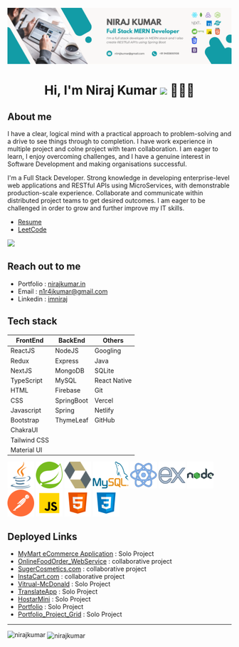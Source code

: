 ![Niraj Kumar](https://raw.githubusercontent.com/im-niraj/im-niraj/master/github%20banner.png)


<h1 align="center">Hi, I'm Niraj Kumar <img src="https://media.giphy.com/media/hvRJCLFzcasrR4ia7z/giphy.gif" width="35"> 🧑🏻‍💻</h1>






About me
---

I have a clear, logical mind with a practical approach to problem-solving and a drive to see things through to completion. I have work experience in multiple project and colne project with team collaboration. I am eager to learn, I enjoy overcoming challenges, and I have a genuine interest in Software Development and making organisations successful.

I'm a Full Stack Developer. Strong knowledge in developing enterprise-level web applications and RESTful APIs using MicroServices, with demonstrable production-scale experience. Collaborate and communicate within distributed project teams to get desired outcomes. I am eager to be challenged in order to grow and further improve my IT skills.

- [Resume](https://drive.google.com/file/d/1e8Dx5q-BgDCwsGAcZ5tzSs5qt5W1BVgo/view?usp=sharing)
- [LeetCode](https://leetcode.com/niraj-kumar/)

![](https://leetcard.jacoblin.cool/niraj-kumar)


Reach out to me
---

- Portfolio : [nirajkumar.in](https://www.nirajkumar.in)
- Email : [n1r4jkumar@gmail.com](mailto:n1r4jkumar@gmail.com)
- Linkedin : [imniraj](https://www.linkedin.com/in/imniraj/)



Tech stack
---
<table>
  <thead>
    <tr>
      <th>FrontEnd</th>
      <th>BackEnd</th>
      <th>Others</th>
    </tr>
  </thead>
  <tbody>
    <tr>
      <td>
        ReactJS
      </td>
      <td>
        NodeJS
      </td>
      <td>
        Googling
      </td>
    </tr>
    <tr>
      <td>
        Redux
      </td>
      <td>
        Express
      </td>
      <td>
        Java
      </td>
    </tr>
    <tr>
      <td>
        NextJS
      </td>
      <td>
        MongoDB
      </td>
      <td>
        SQLite
      </td>
    </tr>
    <tr>
      <td>
        TypeScript
      </td>
      <td>
        MySQL
      </td>
      <td>
        React Native
      </td>
    </tr>
    <tr>
      <td>
        HTML
      </td>
      <td>
        Firebase
      </td>
      <td>
        Git
      </td>
    </tr>
    <tr>
      <td>
        CSS
      </td>
      <td>
        SpringBoot
      </td>
      <td>
        Vercel
      </td>
    </tr>
    <tr>
      <td>
        Javascript
      </td>
      <td>
        Spring
      </td>
      <td>
        Netlify
      </td>
    </tr>
    <tr>
      <td>
        Bootstrap
      </td>
      <td>
        ThymeLeaf
      </td>
      <td>
        GitHub
      </td>
    </tr>
    <tr>
      <td>
        ChakraUI
      </td>
      <td>
      </td>
      <td>
      </td>
    </tr>
    <tr>
      <td>
        Tailwind CSS
      </td>
       <td>
      </td>
      <td>
      </td>
    </tr>
    <tr>
      <td>
        Material UI
      </td>
       <td>
      </td>
      <td>
      </td>
    </tr>
  </tbody>
 </table>


<div>
<img width="60px" height="60px" src="https://github.com/im-niraj/im-niraj/blob/master/java-icon.svg"/>
<img width="60px" height="60px" src="https://github.com/im-niraj/im-niraj/blob/master/spring.png"/>
<img width="60px" height="60px" src="https://github.com/im-niraj/im-niraj/blob/master/hibernate.svg"/>
<img width="80px" height="60px" src="https://github.com/im-niraj/im-niraj/blob/master/MySQL.png"/>
<img width="60px" height="60px" src="https://github.com/im-niraj/im-niraj/blob/master/react-80.png"/>
<img width="60px" heigth="60px" src="https://github.com/im-niraj/im-niraj/blob/master/express-js-80.png" />
<img width="60px" height="60px" src="https://github.com/im-niraj/im-niraj/blob/master/nodejs-96.png"/>
<img width="60px" height="60px" src="https://github.com/im-niraj/im-niraj/blob/master/postman.svg"/>
<img width="60px" height="60px" src="https://github.com/im-niraj/im-niraj/blob/master/js.svg"/>
<img width="60px" height="60px" src="https://github.com/im-niraj/im-niraj/blob/master/html.svg"/>
<img width="60px" height="60px" src="https://github.com/im-niraj/im-niraj/blob/master/css.svg"/>

</div>


Deployed Links
---
- [MyMart eCommerce Application](https://github.com/im-niraj/Ecommerce_SpringBoot-React)  :  Solo Project
- [OnlineFoodOrder_WebService](https://github.com/roshan93190/Online_Food_Application)  :  collaborative project
- [SugerCosmetics.com](https://melodic-malabi-d69a87.netlify.app/)  :  collaborative project
- [InstaCart.com](https://glowing-kashata-fe5a26.netlify.app/)  :  collaborative project
- [Vitrual-McDonald](https://mcdonand-s.netlify.app/)  :  Solo Project
- [TranslateApp](https://lighthearted-blancmange-371c59.netlify.app/)  :  Solo Project
- [HostarMini](https://celadon-melomakarona-5432da.netlify.app/)  :  Solo Project
- [Portfolio](https://www.nirajkumar.in)  :  Solo Project
- [Portfolio_Project_Grid](https://portfolio-project-niraj.netlify.app/)  :  Solo Project



---


<p><img align="left" src="https://github-readme-stats.vercel.app/api/top-langs?username=im-niraj&show_icons=true&locale=en&layout=compact&theme=tokyonight"alt="nirajkumar" /></p>
<p>&nbsp;<img align="center" src="https://github-readme-stats.vercel.app/api?username=im-niraj&show_icons=true&locale=en&theme=tokyonight" alt="nirajkumar"/></p>
<br/>

<!-- <a href="https://github.com/im-niraj/github-readme-activity-graph"><img alt="Niraj's Activity Graph" src="https://activity-graph.herokuapp.com/graph?username=im-niraj&bg_color=0D1117&color=5BCDEC&line=5BCDEC&point=FFFFFF&hide_border=true" /></a> -->





